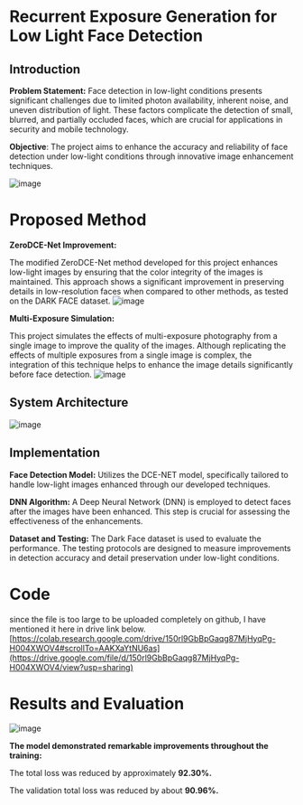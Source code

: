 # Recurrent Exposure Generation for Low Light Face Detection

## Introduction
**Problem Statement:** Face detection in low-light conditions presents significant challenges due to limited photon availability, inherent noise, and uneven distribution of light. These factors complicate the detection of small, blurred, and partially occluded faces, which are crucial for applications in security and mobile technology.

**Objective**: The project aims to enhance the accuracy and reliability of face detection under low-light conditions through innovative image enhancement techniques.

![image](https://github.com/officialkushagragupta/Recurrent-Exposure-Generation-for-Low-Light-Face-Detection/assets/96885711/cc88263b-8dec-4c50-8770-64a0671a2779)


# Proposed Method

**ZeroDCE-Net Improvement:**

The modified ZeroDCE-Net method developed for this project enhances low-light images by ensuring that the color integrity of the images is maintained. This approach shows a significant improvement in preserving details in low-resolution faces when compared to other methods, as tested on the DARK FACE dataset.
![image](https://github.com/officialkushagragupta/Recurrent-Exposure-Generation-for-Low-Light-Face-Detection/assets/96885711/5147a83b-b4e2-4fdb-af85-a20764cfbde6)

**Multi-Exposure Simulation:**

This project simulates the effects of multi-exposure photography from a single image to improve the quality of the images. Although replicating the effects of multiple exposures from a single image is complex, the integration of this technique helps to enhance the image details significantly before face detection.
![image](https://github.com/officialkushagragupta/Recurrent-Exposure-Generation-for-Low-Light-Face-Detection/assets/96885711/9ea41511-b30c-4970-8527-45f4fa330afb)

## System Architecture
![image](https://github.com/officialkushagragupta/Recurrent-Exposure-Generation-for-Low-Light-Face-Detection/assets/96885711/e73747b7-8b30-4a0e-8d44-10cb5be3f2a3)


## Implementation

**Face Detection Model:** Utilizes the DCE-NET model, specifically tailored to handle low-light images enhanced through our developed techniques.

**DNN Algorithm:** A Deep Neural Network (DNN) is employed to detect faces after the images have been enhanced. This step is crucial for assessing the effectiveness of the enhancements.

**Dataset and Testing:**
The Dark Face dataset is used to evaluate the performance.
The testing protocols are designed to measure improvements in detection accuracy and detail preservation under low-light conditions.

# Code
since the file is too large to be uploaded completely on github, I have mentioned it here in drive link below.
[https://colab.research.google.com/drive/150rl9GbBpGaqg87MjHyqPg-H004XWOV4#scrollTo=AAKXaYtNU6as](https://drive.google.com/file/d/150rl9GbBpGaqg87MjHyqPg-H004XWOV4/view?usp=sharing)

# Results and Evaluation

![image](https://github.com/officialkushagragupta/Recurrent-Exposure-Generation-for-Low-Light-Face-Detection/assets/96885711/76ff4e03-2e65-4511-8f59-494f356f3ae9)

**The model demonstrated remarkable improvements throughout the training:**
 
 The total loss was reduced by approximately **92.30%.**
 
 The validation total loss was reduced by about **90.96%.**

 


